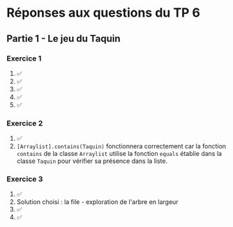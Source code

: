 # Réponses aux questions du TP 6

## Partie 1 - Le jeu du Taquin

### Exercice 1
1. ✅
2. ✅
3. ✅
4. ✅
5. ✅

### Exercice 2
1. ✅
2. `[Arraylist].contains(Taquin)` fonctionnera correctement car la fonction `contains` de la classe `Arraylist` utilise la fonction `equals` établie dans la classe `Taquin` pour vérifier sa présence dans la liste.

### Exercice 3
1. ✅
2. Solution choisi : la file - exploration de l'arbre en largeur
3. ✅
4. ✅

